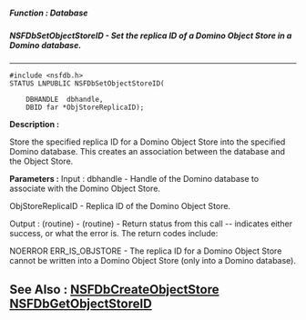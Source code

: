 ##### Function : Database
##### NSFDbSetObjectStoreID - Set the replica ID of a Domino Object Store in a Domino database.
---
```
#include <nsfdb.h>
STATUS LNPUBLIC NSFDbSetObjectStoreID(

	DBHANDLE  dbhandle,
	DBID far *ObjStoreReplicaID);
```
**Description :**

Store the specified replica ID for a Domino Object Store into the specified 
Domino database.  This creates an association between the database and the 
Object Store.

**Parameters :**
Input :
dbhandle  -  Handle of the Domino database to associate with the Domino Object Store.

ObjStoreReplicaID  -  Replica ID of the Domino Object Store.

Output :
(routine)  -  (routine)  -  Return status from this call -- indicates either success, or what the error is.  The return codes include:

NOERROR
ERR_IS_OBJSTORE - The replica ID for a Domino Object Store cannot be written into a Domino Object Store (only into a Domino database).



**See Also :**
[NSFDbCreateObjectStore](/domino-c-api-docs/reference/Func/NSFDbCreateObjectStore)
[NSFDbGetObjectStoreID](/domino-c-api-docs/reference/Func/NSFDbGetObjectStoreID)
---
